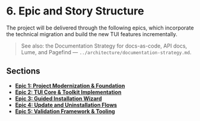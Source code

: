 # **6. Epic and Story Structure**

The project will be delivered through the following epics, which incorporate the technical migration and build the new TUI features incrementally.

> See also: the Documentation Strategy for docs-as-code, API docs, Lume, and Pagefind — `../architecture/documentation-strategy.md`.

## Sections

* [**Epic 1: Project Modernization & Foundation**](./epic-1-project-modernization-foundation.md)
* [**Epic 2: TUI Core & Toolkit Implementation**](./epic-2-tui-core-toolkit-implementation.md)
* [**Epic 3: Guided Installation Wizard**](./epic-3-guided-installation-wizard.md)
* [**Epic 4: Update and Uninstallation Flows**](./epic-4-update-and-uninstallation-flows.md)
* [**Epic 5: Validation Framework & Tooling**](./epic-5-validation-framework-tooling.md)
